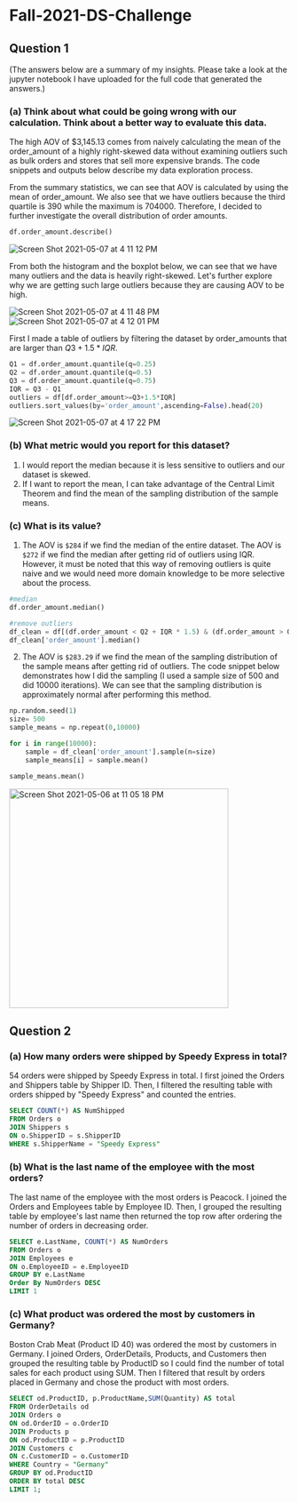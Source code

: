 # Fall-2021-DS-Challenge

## Question 1
(The answers below are a summary of my insights. Please take a look at the jupyter notebook I have uploaded for the full code 
that generated the answers.)

### (a) Think about what could be going wrong with our calculation. Think about a better way to evaluate this data. 

The high AOV of \$3,145.13 comes from naively calculating the mean of the order_amount of a highly right-skewed data without examining outliers such as bulk orders and stores that sell more expensive brands. The code snippets and outputs below describe my data exploration process.

From the summary statistics, we can see that AOV is calculated by using the mean of order_amount. We also see that we have outliers because the third quartile is 390 while the maximum is 704000. Therefore, I decided to further investigate the overall distribution of order amounts.
```python
df.order_amount.describe()
```
![Screen Shot 2021-05-07 at 4 11 12 PM](https://user-images.githubusercontent.com/54642556/117516780-dae9d700-af4e-11eb-9f65-61d3601d5e0c.png)

From both the histogram and the boxplot below, we can see that we have many outliers and the data is heavily right-skewed. Let's further explore why we are getting such large outliers because they are causing AOV to be high.

![Screen Shot 2021-05-07 at 4 11 48 PM](https://user-images.githubusercontent.com/54642556/117516797-f05f0100-af4e-11eb-97f0-de24d1ac0956.png)
![Screen Shot 2021-05-07 at 4 12 01 PM](https://user-images.githubusercontent.com/54642556/117516803-f7860f00-af4e-11eb-8447-e11e66fe3ecb.png)

First I made a table of outliers by filtering the dataset by order_amounts that are larger than $Q3+1.5*IQR$. 
```python
Q1 = df.order_amount.quantile(q=0.25)
Q2 = df.order_amount.quantile(q=0.5)
Q3 = df.order_amount.quantile(q=0.75)
IQR = Q3 - Q1
outliers = df[df.order_amount>=Q3+1.5*IQR]
outliers.sort_values(by='order_amount',ascending=False).head(20)
```
![Screen Shot 2021-05-07 at 4 17 22 PM](https://user-images.githubusercontent.com/54642556/117517072-b6422f00-af4f-11eb-8b72-cb8ec6eca74d.png)




### (b) What metric would you report for this dataset?

1. I would report the median because it is less sensitive to outliers and our dataset is skewed.
2. If I want to report the mean, I can take advantage of the Central Limit Theorem and find the mean of the sampling distribution of the sample means.

### (c) What is its value?

1. The AOV is `$284` if we find the median of the entire dataset. The AOV is `$272` if we find the median after getting rid of outliers using IQR. However, it must be noted that this way of removing outliers is quite naive and we would need more domain knowledge to be more selective about the process. 
```python
#median
df.order_amount.median()

#remove outliers
df_clean = df[(df.order_amount < Q2 + IQR * 1.5) & (df.order_amount > Q2 - IQR * 1.5)]
df_clean['order_amount'].median()
```
2. The AOV is `$283.29` if we find the mean of the sampling distribution of the sample means after getting rid of outliers. The code snippet below demonstrates how I did the sampling (I used a sample size of 500 and did 10000 iterations). We can see that the sampling distribution is approximately normal after performing this method.
```python
np.random.seed(1)
size= 500
sample_means = np.repeat(0,10000)

for i in range(10000):
    sample = df_clean['order_amount'].sample(n=size)
    sample_means[i] = sample.mean()

sample_means.mean()
```
<img width="395" alt="Screen Shot 2021-05-06 at 11 05 18 PM" src="https://user-images.githubusercontent.com/54642556/117404858-88ada500-aebf-11eb-8aa0-892c03e14d43.png">



## Question 2

### (a) How many orders were shipped by Speedy Express in total?

54 orders were shipped by Speedy Express in total. I first joined the Orders and Shippers table by Shipper ID.
Then, I filtered the resulting table with orders shipped by "Speedy Express" and counted the entries. 

```sql
SELECT COUNT(*) AS NumShipped
FROM Orders o 
JOIN Shippers s
ON o.ShipperID = s.ShipperID
WHERE s.ShipperName = "Speedy Express"
```

### (b) What is the last name of the employee with the most orders?

The last name of the employee with the most orders is Peacock. I joined the Orders and Employees table by Employee ID.
Then, I grouped the resulting table by employee's last name then returned the top row after ordering the number of orders
in decreasing order. 

```sql
SELECT e.LastName, COUNT(*) AS NumOrders
FROM Orders o 
JOIN Employees e
ON o.EmployeeID = e.EmployeeID
GROUP BY e.LastName
Order By NumOrders DESC
LIMIT 1
```

### (c) What product was ordered the most by customers in Germany?

Boston Crab Meat (Product ID 40) was ordered the most by customers in Germany.
I joined Orders, OrderDetails, Products, and Customers then grouped the resulting 
table by ProductID so I could find the number of total sales for each product using SUM.
Then I filtered that result by orders placed in Germany and chose the product with 
most orders.

```sql
SELECT od.ProductID, p.ProductName,SUM(Quantity) AS total
FROM OrderDetails od
JOIN Orders o 
ON od.OrderID = o.OrderID
JOIN Products p 
ON od.ProductID = p.ProductID
JOIN Customers c
ON c.CustomerID = o.CustomerID
WHERE Country = "Germany" 
GROUP BY od.ProductID
ORDER BY total DESC
LIMIT 1;
```
